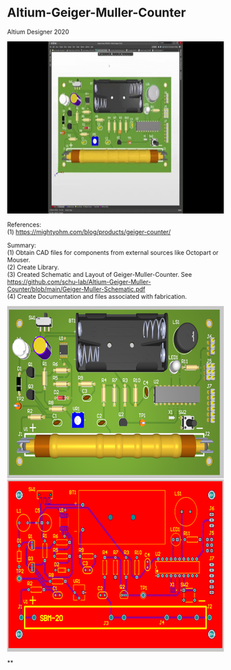 # Altium-Geiger-Muller-Counter
Altium Designer 2020

<p align="center">
  <img src=https://github.com/schu-lab/Altium-Geiger-Muller-Counter/blob/main/giphy.gif alt="animated" height="400" />
</p>

References:</br>
(1) https://mightyohm.com/blog/products/geiger-counter/

Summary:<br />
(1) Obtain CAD files for components from external sources like Octopart or Mouser.<br />
(2) Create Library.<br />
(3) Created Schematic and Layout of Geiger-Muller-Counter. See https://github.com/schu-lab/Altium-Geiger-Muller-Counter/blob/main/Geiger-Muller-Schematic.pdf <br />
(4) Create Documentation and files associated with fabrication.<br />

<p align="center">
  <img src=https://github.com/schu-lab/Altium-Geiger-Muller-Counter/blob/main/3D-GM-Counter.PNG | height="400" />
  <img src=https://github.com/schu-lab/Altium-Geiger-Muller-Counter/blob/main/PCB-GM-Counter.PNG | height="400" />
</p>**
